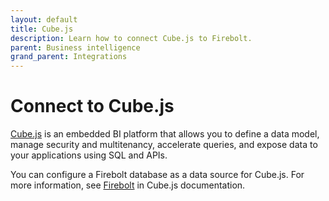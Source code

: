 ```yaml
---
layout: default
title: Cube.js
description: Learn how to connect Cube.js to Firebolt.
parent: Business intelligence
grand_parent: Integrations
---
```


# Connect to Cube.js

[Cube.js](https://cube.dev) is an embedded BI platform that allows you to define a data model, manage security and multitenancy, accelerate queries, and expose data to your applications using SQL and APIs.

You can configure a Firebolt database as a data source for Cube.js. For more information, see [Firebolt](https://cube.dev/docs/config/databases/firebolt) in Cube.js documentation.
